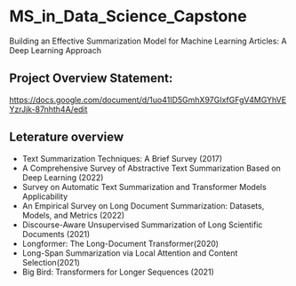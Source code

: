 # MS_in_Data_Science_Capstone
 Building an Effective Summarization Model for Machine Learning Articles: A Deep Learning Approach
## Project Overview Statement: 
https://docs.google.com/document/d/1uo41ID5GmhX97GIxfGFgV4MGYhVEYzrJjk-87nhth4A/edit
## Leterature overview
- Text Summarization Techniques: A Brief Survey (2017)
- A Comprehensive Survey of Abstractive Text Summarization Based on Deep Learning (2022)
- Survey on Automatic Text Summarization and Transformer Models Applicability
- An Empirical Survey on Long Document Summarization: Datasets, Models, and Metrics (2022)
- Discourse-Aware Unsupervised Summarization of Long Scientific Documents (2021)
- Longformer: The Long-Document Transformer(2020)
- Long-Span Summarization via Local Attention and Content Selection(2021)
- Big Bird: Transformers for Longer Sequences (2021)
